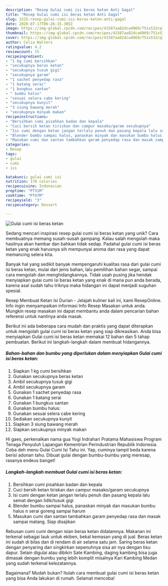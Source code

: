 ```yaml
---
description: "Resep Gulai cumi isi beras ketan Anti Gagal"
title: "Resep Gulai cumi isi beras ketan Anti Gagal"
slug: 3225-resep-gulai-cumi-isi-beras-ketan-anti-gagal
date: 2020-07-17T06:26:15.305Z
image: https://img-global.cpcdn.com/recipes/41587aa82dca4969/751x532cq70/gulai-cumi-isi-beras-ketan-foto-resep-utama.jpg
thumbnail: https://img-global.cpcdn.com/recipes/41587aa82dca4969/751x532cq70/gulai-cumi-isi-beras-ketan-foto-resep-utama.jpg
cover: https://img-global.cpcdn.com/recipes/41587aa82dca4969/751x532cq70/gulai-cumi-isi-beras-ketan-foto-resep-utama.jpg
author: Celia Walters
ratingvalue: 4.2
reviewcount: 15
recipeingredient:
- "1 kg cumi bersihkan"
- "secukupnya beras ketan"
- "secukupnya tusuk gigi"
- "secukupnya garam"
- "1 sachet penyedap rasa"
- "1 batang serai"
- "1 bungkus santan"
- " bumbu halus"
- "sesuai selera cabe kering"
- "secukupnya kunyit"
- "3 siung bawang merah"
- "secukupnya minyak makan"
recipeinstructions:
- "Bersihkan cumi pisahkan badan dan kepala"
- "Cuci bersih ketan tiriskan dan campur masako/garam secukupnya"
- "Isi cumi dengan ketan jangan terlalu penuh dan pasang kepala lalu semat dengan lidik/tusuk gigi"
- "Blender bumbu sampai halus, panaskan minyak dan masukan bumbu halus n serai goreng sampai harum"
- "Masukan cumi dan santan tambahkan garam penyedap rasa dan masak sampai matang. Siap disajikan"
categories:
- Resep
tags:
- gulai
- cumi
- isi

katakunci: gulai cumi isi 
nutrition: 170 calories
recipecuisine: Indonesian
preptime: "PT31M"
cooktime: "PT47M"
recipeyield: "3"
recipecategory: Dessert

---
```



![Gulai cumi isi beras ketan](https://img-global.cpcdn.com/recipes/41587aa82dca4969/751x532cq70/gulai-cumi-isi-beras-ketan-foto-resep-utama.jpg)

Sedang mencari inspirasi resep gulai cumi isi beras ketan yang unik? Cara membuatnya memang susah-susah gampang. Kalau salah mengolah maka hasilnya akan hambar dan bahkan tidak sedap. Padahal gulai cumi isi beras ketan yang enak harusnya sih mempunyai aroma dan rasa yang dapat memancing selera kita.

Banyak hal yang sedikit banyak mempengaruhi kualitas rasa dari gulai cumi isi beras ketan, mulai dari jenis bahan, lalu pemilihan bahan segar, sampai cara mengolah dan menghidangkannya. Tidak usah pusing jika hendak menyiapkan gulai cumi isi beras ketan yang enak di mana pun anda berada, karena asal sudah tahu triknya maka hidangan ini dapat menjadi suguhan spesial.

Resep Membuat Ketan Isi Durian - Jelajah kuliner kali ini, kami ResepOnline. Info ingin menyampaikan informasi Info Resep Masakan untuk anda. Mungkin resep masakan ini dapat membantu anda dalam pencarian bahan referensi untuk nantinya anda masak.


Berikut ini ada beberapa cara mudah dan praktis yang dapat diterapkan untuk mengolah gulai cumi isi beras ketan yang siap dikreasikan. Anda bisa menyiapkan Gulai cumi isi beras ketan memakai 12 bahan dan 5 tahap pembuatan. Berikut ini langkah-langkah dalam membuat hidangannya.

<!--inarticleads1-->

##### Bahan-bahan dan bumbu yang diperlukan dalam menyiapkan Gulai cumi isi beras ketan:

1. Siapkan 1 kg cumi bersihkan
1. Gunakan secukupnya beras ketan
1. Ambil secukupnya tusuk gigi
1. Ambil secukupnya garam
1. Gunakan 1 sachet penyedap rasa
1. Gunakan 1 batang serai
1. Gunakan 1 bungkus santan
1. Gunakan  bumbu halus:
1. Gunakan sesuai selera cabe kering
1. Sediakan secukupnya kunyit
1. Siapkan 3 siung bawang merah
1. Siapkan secukupnya minyak makan


Hi gaes, perkenalkan nama gua Yogi Indrahari Pratama Mahasiswa Program Tenaga Penyuluh Lapangan Kementrian Perindustrian Republik Indonesia. Coba deh menu Gulai Cumi Isi Tahu ini. Yap, cuminya tampil beda karena berisi adonan tahu. Dibuat gulai dengan bumbu-bumbu yang meresap, rasanya endeus banget! 

<!--inarticleads2-->

##### Langkah-langkah membuat Gulai cumi isi beras ketan:

1. Bersihkan cumi pisahkan badan dan kepala
1. Cuci bersih ketan tiriskan dan campur masako/garam secukupnya
1. Isi cumi dengan ketan jangan terlalu penuh dan pasang kepala lalu semat dengan lidik/tusuk gigi
1. Blender bumbu sampai halus, panaskan minyak dan masukan bumbu halus n serai goreng sampai harum
1. Masukan cumi dan santan tambahkan garam penyedap rasa dan masak sampai matang. Siap disajikan


Rebusan cumi cumi dengan isian beras ketan didalamnya. Makanan ini terkenal sebagai lauk untuk ekiben, bekal kemasan yang di jual. Beras ketan ini sudah di bilas dan di rendam di air selama satu jam. Saring beras ketan dengan penyaring dan singkirkan sepenuhnya sisa air nya dengan tisu dapur. Selain digulai atau dibikin Sate Kambing, daging kambing bisa juga dimasak dengan bumbu yang lebih komplit misalnya Kari Kambing Medan yang sudah terkenal kelezatannya. 

Bagaimana? Mudah bukan? Itulah cara membuat gulai cumi isi beras ketan yang bisa Anda lakukan di rumah. Selamat mencoba!
